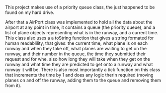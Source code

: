 This project makes use of a priority queue class, the just happened to be found on my hard drive.

After that a AirPort class was implemented to hold all the data about the airport at any point in time, it contains a queue (the priority queue), and a list of plane objects representing what is in the runway, and a current time. This class also uses a a toString function that gives a string formated for human readablility, that gives: the current time, what plane is on each runway and when they take off, what planes are waiting to get on the runway, and their number in the queue, the time they submitted their request and for whe, also how long they will take when they get on the runway and what time they are predicted to get onto a runway and what runway it will be. There is also most importantly a tick function on this class that increments the time by 1 and does any logic therin required (moving planes on and off the runway, adding them to the queue and removing them from it).